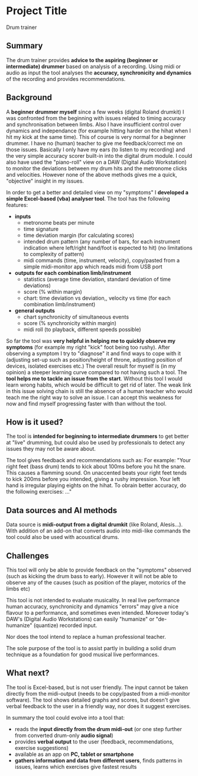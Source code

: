 # Project Title

Drum trainer

## Summary

The drum trainer provides **advice to the aspiring (beginner or intermediate) drummer** based on analysis of a recording.
Using midi or audio as input the tool analyses the **accuracy, synchronicity and dynamics** of the recording and provides recommendations.


## Background

A **beginner drummer myself** since a few weeks (digital Roland drumkit) I was confronted from the beginning with issues related to timing accuracy and synchronisation between limbs. Also I have insufficient control over dynamics and independance (for example hitting harder on the hihat when I hit my kick at the same time).
This of course is very normal for a beginner drummer. I have no (human) teacher to give me feedback/correct me on those issues.
Basically I only have my ears (to listen to my recording) and the very simple accuracy scorer built-in into the digital drum module.
I could also have used the "piano-roll" view on a DAW (Digital Audio Workstation) to monitor the deviations between my drum hits and the metronome clicks and velocities.
However none of the above methods gives me a quick, "objective" insight in my issues.

In order to get a better and detailed view on my "symptoms" I **developed a simple Excel-based (vba) analyser tool**. The tool has the following features:
* **inputs**
  * metronome beats per minute
  * time signature
  * time deviation margin (for calculating scores)
  * intended drum pattern (any number of bars, for each instrument indication where left/right hand/foot is expected to hit) (no limitations to complexity of pattern)
  * midi commands (time, instrument, velocity), copy/pasted from a simple midi-monitor app which reads midi from USB port
* **outputs for each combination limb/instrument**
   * statistics (average time deviation, standard deviation of time deviations)
   * score (% within margin)
   * chart: time deviation vs deviation,, velocity vs time (for each combination limb/instrument)
* **general outputs**
  * chart synchronicity of simultaneous events
  * score (% synchronicity within margin)
  * midi roll (to playback, different speeds possible)

So far the tool was **very helpful in helping me to quickly observe my symptoms** (for example my right "kick" foot being too rushy). 
After observing a symptom I try to "diagnose" it and find ways to cope with it (adjusting set-up such as position/height of throne, adjusting position of devices, isolated exercises etc.)
The overall result for myself is (in my opinion) a steeper learning curve compared to not having such a tool.
The **tool helps me to tackle an issue from the start**. Without this tool I would learn wrong habits, which would be difficult to get rid of later.
The weak link in this issue solving chain is still the absence of a human teacher who would teach me the right way to solve an issue.
I can accept this weakness for now and find myself progressing faster with than without the tool.


## How is it used?

The tool is **intended for beginning to intermediate drummers** to get better at "live" drumming, but could also be used by professionals to detect any issues they may not be aware about.

The tool gives feedback and recommendations such as:
For example: "Your right feet (bass drum) tends to kick about 100ms before you hit the snare. This causes a flamming sound.
On unaccented beats your right feet tends to kick 200ms before you intended, giving a rushy impression. Your left hand is irregular playing eights on the hihat. To obrain better accuracy, do the following exercises: ..."


## Data sources and AI methods

Data source is **midi-output from a digital drumkit** (like Roland, Alesis...).
With addition of an add-on that converts audio into midi-like commands the tool could also be used with acoustical drums.

## Challenges

This tool will only be able to provide feedback on the "symptoms" observed (such as kicking the drum bass to early). 
However it will not be able to observe any of the causes (such as position of the player, motorics of the limbs etc)

This tool is not intended to evaluate musicality. In real live performance human accuracy, synchronicity and dynamics "errors" may give a nice flavour to a performance, and sometimes even intended. Moreover today's DAW's (Digital Audio Workstations) can easily "humanize" or "de-humanize" (quantize) recorded input.

Nor does the tool intend to replace a human professional teacher. 

The sole purpose of the tool is to assist partly in building a solid drum technique as a foundation for good musical live performances.


## What next?

The tool is Excel-based, but is not user friendly. The input cannot be taken directly from the midi-output (needs to be copy/pasted from a midi-monitor software).
The tool shows detailed graphs and scores, but doesn't give verbal feedback to the user in a friendly way, nor does it suggest exercises.

In summary the tool could evolve into a tool that:
- reads the **input directly from the drum midi-out** (or one step further from converted drum-only **audio signal**)
- provides **verbal output** to the user (feedback, recommendations, exercise suggestions)
- available as an app on **PC, tablet or smartphone**
- **gathers information and data from different users**, finds patterns in issues, learns which exercises give fastest results
